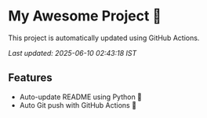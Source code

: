 # My Awesome Project 🚀

This project is automatically updated using GitHub Actions.

_Last updated: 2025-06-10 02:43:18 IST_

## Features
- Auto-update README using Python 🐍
- Auto Git push with GitHub Actions 🤖
